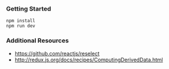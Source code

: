 ### Getting Started

```
npm install
npm run dev
```

### Additional Resources

- https://github.com/reactjs/reselect
- http://redux.js.org/docs/recipes/ComputingDerivedData.html
